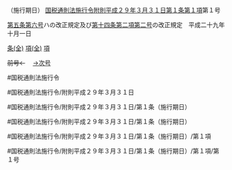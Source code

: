 （施行期日）
[国税通則法施行令附則平成２９年３月３１日第１条第１項](国税通則法施行＿令附則平成２９年３月３１日第１条第１項)第１号

[第五条](国税通則法施行＿令附則平成２９年３月３１日第５条第１項)[第六号](国税通則法施行＿令附則平成２９年３月３１日第１条第１項第６号)ハの改正規定及び[第十四条第二項第二号](国税通則法施行＿令附則平成２９年３月３１日第１４条第２項第２号)の改正規定　平成二十九年十月一日

[条(全)](国税通則法施行＿令附則平成２９年３月３１日第１条_.md)    [項(全)](国税通則法施行＿令附則平成２９年３月３１日第１条第１項_.md)    [項](国税通則法施行＿令附則平成２９年３月３１日第１条第１項.md)

~~前号←~~　  [→次号](国税通則法施行＿令附則平成２９年３月３１日第１条第１項第２号.md)

#国税通則法施行令

#国税通則法施行令/附則平成２９年３月３１日

#国税通則法施行令/附則平成２９年３月３１日/第１条（施行期日）

#国税通則法施行令/附則平成２９年３月３１日/第１条（施行期日）

#国税通則法施行令/附則平成２９年３月３１日/第１条（施行期日）/第１項

#国税通則法施行令/附則平成２９年３月３１日/第１条（施行期日）/第１項/第１号

